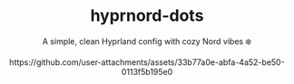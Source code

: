 <h1 align="center"> hyprnord-dots </h1>
<p align="center"> A simple, clean Hyprland config with cozy Nord vibes ❄️ </p>

<div align="center">
  https://github.com/user-attachments/assets/33b77a0e-abfa-4a52-be50-0113f5b195e0
</div>
